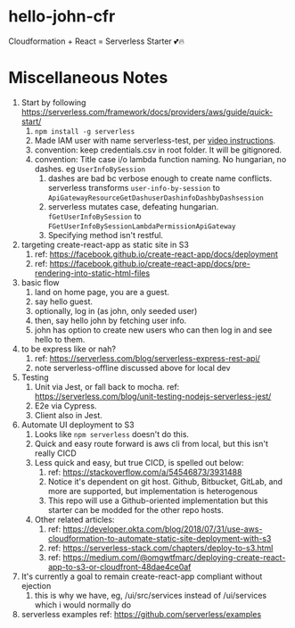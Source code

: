 # hello-john-cfr
Cloudformation + React = Serverless Starter 💕🔥

# Miscellaneous Notes

1. Start by following https://serverless.com/framework/docs/providers/aws/guide/quick-start/
    1. `npm install -g serverless`
    2. Made IAM user with name serverless-test, per [video instructions](https://www.youtube.com/watch?v=KngM5bfpttA).
    3. convention: keep credentials.csv in root folder. It will be gitignored.
    4. convention: Title case i/o lambda function naming. No hungarian, no dashes. eg `UserInfoBySession`
        1. dashes are bad bc verbose enough to create name conflicts. serverless transforms `user-info-by-session` to `ApiGatewayResourceGetDashuserDashinfoDashbyDashsession`
        2. serverless mutates case, defeating hungarian. `fGetUserInfoBySession` to `FGetUserInfoBySessionLambdaPermissionApiGateway`
        3. Specifying method isn't restful.
2. targeting create-react-app as static site in S3
    1. ref: https://facebook.github.io/create-react-app/docs/deployment
    2. ref: https://facebook.github.io/create-react-app/docs/pre-rendering-into-static-html-files
3. basic flow
    1. land on home page, you are a guest.
    2. say hello guest.
    3. optionally, log in (as john, only seeded user)
    4. then, say hello john by fetching user info.
    5. john has option to create new users who can then log in and see hello to them.
4. to be express like or nah?
    1. ref: https://serverless.com/blog/serverless-express-rest-api/
    2. note serverless-offline discussed above for local dev
5. Testing
    1. Unit via Jest, or fall back to mocha. ref: https://serverless.com/blog/unit-testing-nodejs-serverless-jest/
    2. E2e via Cypress.
    3. Client also in Jest.
6. Automate UI deployment to S3
    1. Looks like `npm serverless` doesn't do this.
    2. Quick and easy route forward is aws cli from local, but this isn't really CICD
    3. Less quick and easy, but true CICD, is spelled out below:
        1. ref: https://stackoverflow.com/a/54546873/3931488
        2. Notice it's dependent on git host. Github, Bitbucket, GitLab, and more are supported, but implementation is heterogenous
        3. This repo will use a Github-oriented implementation but this starter can be modded for the other repo hosts.
    4. Other related articles:
        1. ref: https://developer.okta.com/blog/2018/07/31/use-aws-cloudformation-to-automate-static-site-deployment-with-s3
        2. ref: https://serverless-stack.com/chapters/deploy-to-s3.html
        3. ref: https://medium.com/@omgwtfmarc/deploying-create-react-app-to-s3-or-cloudfront-48dae4ce0af
7. It's currently a goal to remain create-react-app compliant without ejection
    1. this is why we have, eg, /ui/src/services instead of /ui/services which i would normally do
8. serverless examples ref: https://github.com/serverless/examples
